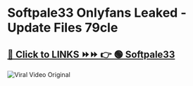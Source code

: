 
 # Softpale33 Onlyfans Leaked - Update Files 79cle

## <h2><a href="https://clipsfans.com/Softpale33&ref=git">🔗 Click to LINKS ⏩⏩ 👉 🟢 Softpale33 </a></h2>

<a href="https://clipsfans.com/Softpale33&ref=git" rel="nofollow" data-target="animated-image.originalLink"><img src="https://i.ibb.co.com/xMMVF88/686577567.gif" alt="Viral Video Original" style="max-width: 100%; display: inline-block;" data-target="animated-image.originalImage"></a>


